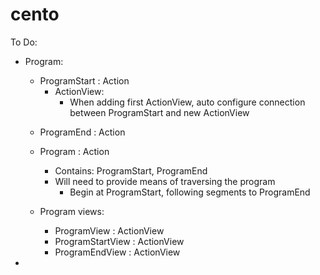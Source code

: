 cento
=====

To Do:
  * Program:
    - ProgramStart : Action
      * ActionView:
        * When adding first ActionView, auto configure connection between ProgramStart and new ActionView
    
    * ProgramEnd : Action
    
    * Program : Action
      * Contains: ProgramStart, ProgramEnd
      * Will need to provide means of traversing the program
        * Begin at ProgramStart, following segments to ProgramEnd
    
    * Program views:
      * ProgramView : ActionView
      * ProgramStartView : ActionView
      * ProgramEndView : ActionView

  * 
